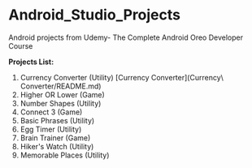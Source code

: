 # Android_Studio_Projects
Android projects from Udemy- The Complete Android Oreo Developer Course  

**Projects List:**        
1. Currency Converter (Utility) [Currency Converter](Currency\ Converter/README.md) 
2. Higher OR Lower (Game)       
3. Number Shapes (Utility)    
4. Connect 3 (Game)         
5. Basic Phrases (Utility)    
6. Egg Timer (Utility)     
7. Brain Trainer (Game)          
8. Hiker's Watch (Utility)        
9. Memorable Places (Utility)  
